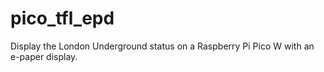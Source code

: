 # pico_tfl_epd
Display the London Underground status on a Raspberry Pi Pico W with an e-paper display.
